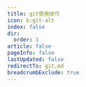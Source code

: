 ```yaml
---
title: git使用技巧
icon: b:git-alt
index: false
dir:
  order: 1
article: false
pageInfo: false
lastUpdated: false
redirectTo: git.md
breadcrumbExclude: true
---
```

